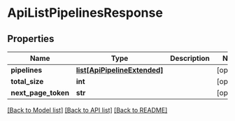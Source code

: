 # ApiListPipelinesResponse

## Properties
Name | Type | Description | Notes
------------ | ------------- | ------------- | -------------
**pipelines** | [**list[ApiPipelineExtended]**](ApiPipelineExtended.md) |  | [optional] 
**total_size** | **int** |  | [optional] 
**next_page_token** | **str** |  | [optional] 

[[Back to Model list]](../README.md#documentation-for-models) [[Back to API list]](../README.md#documentation-for-api-endpoints) [[Back to README]](../README.md)


